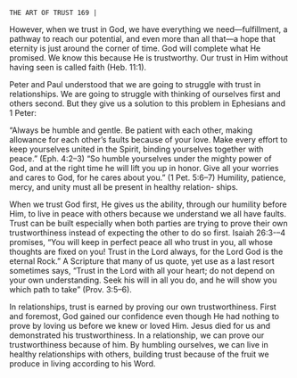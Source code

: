 ```
THE ART OF TRUST 169 |
```
However, when we trust in God, we have everything we need—fulfillment,
a pathway to reach our potential, and even more than all that—a hope that
eternity is just around the corner of time. God will complete what He promised.
We know this because He is trustworthy. Our trust in Him without having seen
is called faith (Heb. 11:1).

Peter and Paul understood that we are going to struggle with trust in
relationships. We are going to struggle with thinking of ourselves first and others
second. But they give us a solution to this problem in Ephesians and 1 Peter:

“Always be humble and gentle. Be patient with each other,
making allowance for each other’s faults because of your
love. Make every effort to keep yourselves united in the Spirit,
binding yourselves together with peace.” (Eph. 4:2–3)
“So humble yourselves under the mighty power of God, and at
the right time he will lift you up in honor. Give all your worries
and cares to God, for he cares about you.” (1 Pet. 5:6–7)
Humility, patience, mercy, and unity must all be present in healthy relation-
ships.

When we trust God first, He gives us the ability, through our humility
before Him, to live in peace with others because we understand we all have
faults. Trust can be built especially when both parties are trying to prove
their own trustworthiness instead of expecting the other to do so first. Isaiah
26:3-–4 promises, “You will keep in perfect peace all who trust in you, all
whose thoughts are fixed on you! Trust in the Lord always, for the Lord God
is the eternal Rock.” A Scripture that many of us quote, yet use as a last resort
sometimes says, “Trust in the Lord with all your heart; do not depend on your
own understanding. Seek his will in all you do, and he will show you which
path to take” (Prov. 3:5–6).

In relationships, trust is earned by proving our own trustworthiness. First
and foremost, God gained our confidence even though He had nothing to prove
by loving us before we knew or loved Him. Jesus died for us and demonstrated
his trustworthiness. In a relationship, we can prove our trustworthiness because
of him. By humbling ourselves, we can live in healthy relationships with others,
building trust because of the fruit we produce in living according to his Word.

